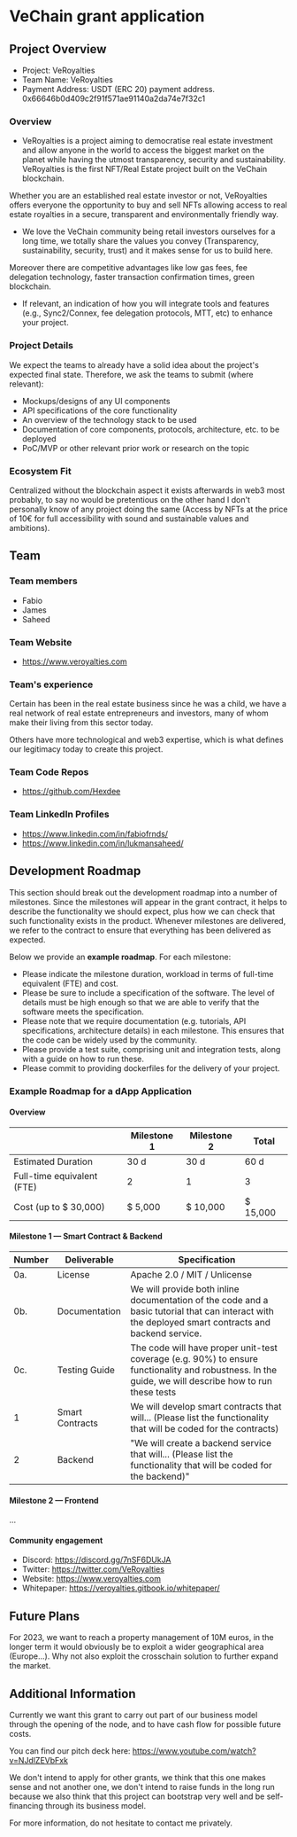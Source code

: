 # VeChain grant application

## Project Overview 

- Project: VeRoyalties
- Team Name: VeRoyalties
- Payment Address: USDT (ERC 20) payment address. 0x66646b0d409c2f91f571ae91140a2da74e7f32c1

### Overview

- VeRoyalties is a project aiming to democratise real estate investment and allow anyone in the world to access the biggest market on the planet while having the utmost transparency, security and sustainability. VeRoyalties is the first NFT/Real Estate project built on the VeChain blockchain.

Whether you are an established real estate investor or not, VeRoyalties offers everyone the opportunity to buy and sell NFTs allowing access to real estate royalties in a secure, transparent and environmentally friendly way.

- We love the VeChain community being retail investors ourselves for a long time, we totally share the values you convey (Transparency, sustainability, security, trust) and it makes sense for us to build here.

Moreover there are competitive advantages like low gas fees, fee delegation technology, faster transaction confirmation times, green blockchain.

- If relevant, an indication of how you will integrate tools and features (e.g., Sync2/Connex, fee delegation protocols, MTT, etc) to enhance your project. 

### Project Details

We expect the teams to already have a solid idea about the project's expected final state.
Therefore, we ask the teams to submit (where relevant):
- Mockups/designs of any UI components
- API specifications of the core functionality
- An overview of the technology stack to be used
- Documentation of core components, protocols, architecture, etc. to be deployed
- PoC/MVP or other relevant prior work or research on the topic

### Ecosystem Fit

Centralized without the blockchain aspect it exists afterwards in web3 most probably, to say no would be pretentious on the other hand I don't personally know of any project doing the same (Access by NFTs at the price of 10€ for full accessibility with sound and sustainable values and ambitions).

## Team 

### Team members

- Fabio
- James
- Saheed

### Team Website

- https://www.veroyalties.com

### Team's experience

Certain has been in the real estate business since he was a child, we have a real network of real estate entrepreneurs and investors, many of whom make their living from this sector today.

Others have more technological and web3 expertise, which is what defines our legitimacy today to create this project.

### Team Code Repos

- https://github.com/Hexdee

### Team LinkedIn Profiles

- https://www.linkedin.com/in/fabiofrnds/
- https://www.linkedin.com/in/lukmansaheed/

## Development Roadmap 

This section should break out the development roadmap into a number of milestones. Since the milestones will appear in the grant contract, it helps to describe the functionality we should expect, plus how we can check that such functionality exists in the product. Whenever milestones are delivered, we refer to the contract to ensure that everything has been delivered as expected.

Below we provide an <b>example roadmap</b>. For each milestone:

- Please indicate the milestone duration, workload in terms of full-time equivalent (FTE) and cost. 
- Please be sure to include a specification of the software. The level of details must be high enough so that we are able to verify that the software meets the specification.
- Please note that we require documentation (e.g. tutorials, API specifications, architecture details) in each milestone. This ensures that the code can be widely used by the community.
- Please provide a test suite, comprising unit and integration tests, along with a guide on how to run these.
- Please commit to providing dockerfiles for the delivery of your project.


### Example Roadmap for a dApp Application

#### Overview

|  | Milestone 1 | Milestone 2 | Total |
| - | - |- | - |
| Estimated Duration | 30 d | 30 d | 60 d |
| Full-time equivalent (FTE) | 2 | 1 | 3 |
| Cost (up to $ 30,000) | $ 5,000 | $ 10,000 | $ 15,000|

#### Milestone 1 — Smart Contract & Backend

| Number | Deliverable | Specification |
|-|-|-|
| 0a.| License | Apache 2.0 / MIT / Unlicense |
| 0b. | Documentation | We will provide both inline documentation of the code and a basic tutorial that can interact with the deployed smart contracts and backend service. |
| 0c. | Testing Guide | The code will have proper unit-test coverage (e.g. 90%) to ensure functionality and robustness. In the guide, we will describe how to run these tests |
| 1 | Smart Contracts | We will develop smart contracts that will...  (Please list the functionality that will be coded for the contracts) |
| 2 | Backend | "We will create a backend service that will... (Please list the functionality that will be coded for the backend)" |

#### Milestone 2  —  Frontend

...

#### Community engagement

- Discord: https://discord.gg/7nSF6DUkJA
- Twitter: https://twitter.com/VeRoyalties
- Website: https://www.veroyalties.com
- Whitepaper: https://veroyalties.gitbook.io/whitepaper/

## Future Plans

For 2023, we want to reach a property management of 10M euros, in the longer term it would obviously be to exploit a wider geographical area (Europe...). 
Why not also exploit the crosschain solution to further expand the market. 

## Additional Information 

Currently we want this grant to carry out part of our business model through the opening of the node, and to have cash flow for possible future costs.

You can find our pitch deck here: https://www.youtube.com/watch?v=NJdlZEVbFxk

We don't intend to apply for other grants, we think that this one makes sense and not another one, we don't intend to raise funds in the long run because we also think that this project can bootstrap very well and be self-financing through its business model.

For more information, do not hesitate to contact me privately.
